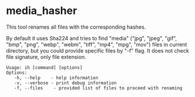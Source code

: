 # media_hasher

This tool renames all files with the corresponding hashes.

By default it uses Sha224 and tries to find "media" ("jpg", "jpeg", "gif", "bmp", "png", "webp", "webm", "tiff", "mp4", "mpg", "mov") files in current directory, but you could provide specific files by "-f" flag. It does not check file signature, only file extension. 

```
Usage: ih [command] [options]  
Options:  
   -h, --help    - help information  
   -v, --verbose - print debug information  
   -f, --files    - provided list of files to proceed with renaming  
```